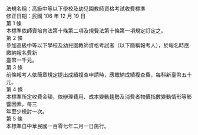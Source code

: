法規名稱：高級中等以下學校及幼兒園教師資格考試收費標準  
修正日期：民國 106 年 12 月 19 日  
第 1 條  
本標準依師資培育法第十條第二項及規費法第十條第一項規定訂定之。  
第 2 條  
參加高級中等以下學校及幼兒園教師資格考試者（以下簡稱報考人），於報名時應繳納報名費新  
臺幣一千元。  
第 3 條  
前條報考人依簡章規定提出成績複查申請時，應繳納成績複查費，每科新臺幣五十元。  
第 4 條  
本標準所定收費金額，依辦理費用、成本變動趨勢及消費者物價指數變動情形等影響因素，每三  
年至少檢討一次。  
第 5 條  
本標準自中華民國一百零七年二月一日施行。  


